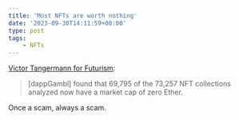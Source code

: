```yaml
---
title: 'Most NFTs are worth nothing'
date: '2023-09-30T14:11:59+00:00'
type: post
tags:
    - NFTs
---
```


[Victor Tangermann for Futurism](https://futurism.com/the-byte/study-nfts-worthless):

> [dappGambl] found that 69,795 of the 73,257 NFT collections analyzed now have a market cap of zero Ether.

Once a scam, always a scam.
